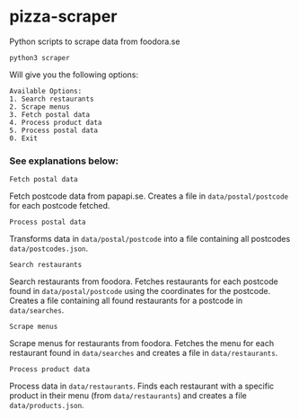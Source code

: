 # pizza-scraper
Python scripts to scrape data from foodora.se

```
python3 scraper
```
Will give you the following options:
```
Available Options:
1. Search restaurants
2. Scrape menus
3. Fetch postal data
4. Process product data
5. Process postal data
0. Exit
```
### See explanations below:
```
Fetch postal data
```
Fetch postcode data from papapi.se. Creates a file in `data/postal/postcode` for each postcode fetched.

```
Process postal data
```
Transforms data in `data/postal/postcode` into a file containing all postcodes `data/postcodes.json`. 

```
Search restaurants
```
Search restaurants from foodora. Fetches restaurants for each postcode found in `data/postal/postcode` using the coordinates for the postcode. Creates a file containing all found restaurants for a postcode in `data/searches`.

```
Scrape menus
```
Scrape menus for restaurants from foodora. Fetches the menu for each restaurant found in `data/searches` and creates a file in `data/restaurants`.

```
Process product data
```
Process data in `data/restaurants`. Finds each restaurant with a specific product in their menu (from `data/restaurants`) and creates a file `data/products.json`.
